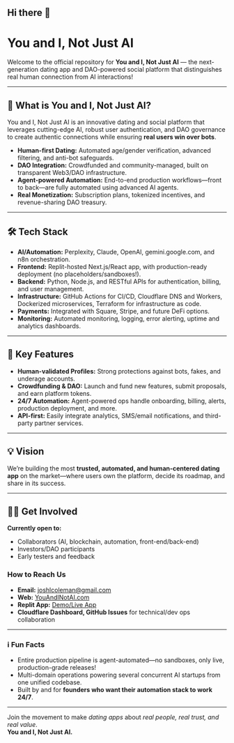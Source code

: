 ## Hi there 👋
# You and I, Not Just AI

Welcome to the official repository for **You and I, Not Just AI** — the next-generation dating app and DAO-powered social platform that distinguishes real human connection from AI interactions!

---

## 🚀 What is You and I, Not Just AI?
You and I, Not Just AI is an innovative dating and social platform that leverages cutting-edge AI, robust user authentication, and DAO governance to create authentic connections while ensuring **real users win over bots**.

- **Human-first Dating:** Automated age/gender verification, advanced filtering, and anti-bot safeguards.
- **DAO Integration:** Crowdfunded and community-managed, built on transparent Web3/DAO infrastructure.
- **Agent-powered Automation:** End-to-end production workflows—front to back—are fully automated using advanced AI agents.
- **Real Monetization:** Subscription plans, tokenized incentives, and revenue-sharing DAO treasury.

---

## 🛠 Tech Stack

- **AI/Automation:** Perplexity, Claude, OpenAI, gemini.google.com, and n8n orchestration.
- **Frontend:** Replit-hosted Next.js/React app, with production-ready deployment (no placeholders/sandboxes!).
- **Backend:** Python, Node.js, and RESTful APIs for authentication, billing, and user management.
- **Infrastructure:** GitHub Actions for CI/CD, Cloudflare DNS and Workers, Dockerized microservices, Terraform for infrastructure as code.
- **Payments:** Integrated with Square, Stripe, and future DeFi options.
- **Monitoring:** Automated monitoring, logging, error alerting, uptime and analytics dashboards.

---

## 💸 Key Features

- ️**Human-validated Profiles:** Strong protections against bots, fakes, and underage accounts.
- **Crowdfunding & DAO:** Launch and fund new features, submit proposals, and earn platform tokens.
- **24/7 Automation:** Agent-powered ops handle onboarding, billing, alerts, production deployment, and more.
- **API-first:** Easily integrate analytics, SMS/email notifications, and third-party partner services.

---

## 💡 Vision

We’re building the most **trusted, automated, and human-centered dating app** on the market—where users own the platform, decide its roadmap, and share in its success.

---

## 👨‍💻 Get Involved

**Currently open to:**
- Collaborators (AI, blockchain, automation, front-end/back-end)
- Investors/DAO participants
- Early testers and feedback

### How to Reach Us

- **Email:** joshlcoleman@gmail.com
- **Web:** [YouAndINotAI.com](https://youandinotai.com)
- **Replit App:** [Demo/Live App](https://uandi-not-ai-1-uandinotai.replit.app)
- **Cloudflare Dashboard, GitHub Issues** for technical/dev ops collaboration

---

### ℹ️ Fun Facts

- Entire production pipeline is agent-automated—no sandboxes, only live, production-grade releases!
- Multi-domain operations powering several concurrent AI startups from one unified codebase.
- Built by and for **founders who want their automation stack to work 24/7**.

---

Join the movement to make *dating apps* about *real people, real trust, and real value*.  
**You and I, Not Just AI.**
<!--
**youandinotai/youandinotai** is a ✨ _special_ ✨ repository because its `README.md` (this file) appears on your GitHub profile.

Here are some ideas to get you started:

- 🔭 I’m currently working on ...
- 🌱 I’m currently learning ...
- 👯 I’m looking to collaborate on ...
- 🤔 I’m looking for help with ...
- 💬 Ask me about ...
- 📫 How to reach me: ...
- 😄 Pronouns: ...
- ⚡ Fun fact: ...
-->
